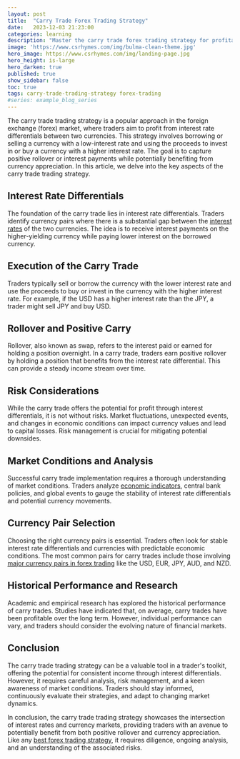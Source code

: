 ```yaml
---
layout: post
title:  "Carry Trade Forex Trading Strategy"
date:   2023-12-03 21:23:00
categories: learning
description: "Master the carry trade forex trading strategy for profitable trading. Learn execution, risks, and historical performance. Your key to success."
image: 'https://www.csrhymes.com/img/bulma-clean-theme.jpg'
hero_image: https://www.csrhymes.com/img/landing-page.jpg
hero_height: is-large
hero_darken: true
published: true
show_sidebar: false
toc: true
tags: carry-trade-trading-strategy forex-trading
#series: example_blog_series
---
```


<p>The carry trade trading strategy is a popular approach in the foreign exchange (forex) market, where traders aim to profit from interest rate differentials between two currencies. This strategy involves borrowing or selling a currency with a low-interest rate and using the proceeds to invest in or buy a currency with a higher interest rate. The goal is to capture positive rollover or interest payments while potentially benefiting from currency appreciation. In this article, we delve into the key aspects of the carry trade trading strategy.</p>

## Interest Rate Differentials
<p>The foundation of the carry trade lies in interest rate differentials. Traders identify currency pairs where there is a substantial gap between the <a href="https://www.daytrading.ltd/learning/interest-rates">interest rates</a> of the two currencies. The idea is to receive interest payments on the higher-yielding currency while paying lower interest on the borrowed currency.</p>

## Execution of the Carry Trade
<p>Traders typically sell or borrow the currency with the lower interest rate and use the proceeds to buy or invest in the currency with the higher interest rate. For example, if the USD has a higher interest rate than the JPY, a trader might sell JPY and buy USD.</p>

## Rollover and Positive Carry
<p>Rollover, also known as swap, refers to the interest paid or earned for holding a position overnight. In a carry trade, traders earn positive rollover by holding a position that benefits from the interest rate differential. This can provide a steady income stream over time.</p>

## Risk Considerations
<p>While the carry trade offers the potential for profit through interest differentials, it is not without risks. Market fluctuations, unexpected events, and changes in economic conditions can impact currency values and lead to capital losses. Risk management is crucial for mitigating potential downsides.</p>

## Market Conditions and Analysis
<p>Successful carry trade implementation requires a thorough understanding of market conditions. Traders analyze <a href="https://www.daytrading.ltd/learning/economic-indicators-in-forex-trading">economic indicators</a>, central bank policies, and global events to gauge the stability of interest rate differentials and potential currency movements.</p>
  
## Currency Pair Selection
<p>Choosing the right currency pairs is essential. Traders often look for stable interest rate differentials and currencies with predictable economic conditions. The most common pairs for carry trades include those involving <a href="https://www.daytrading.ltd/learning/major-currency-pairs-in-forex-trading">major currency pairs in forex trading</a> like the USD, EUR, JPY, AUD, and NZD.</p>

## Historical Performance and Research
<p>Academic and empirical research has explored the historical performance of carry trades. Studies have indicated that, on average, carry trades have been profitable over the long term. However, individual performance can vary, and traders should consider the evolving nature of financial markets.</p>

## Conclusion
<p>The carry trade trading strategy can be a valuable tool in a trader's toolkit, offering the potential for consistent income through interest differentials. However, it requires careful analysis, risk management, and a keen awareness of market conditions. Traders should stay informed, continuously evaluate their strategies, and adapt to changing market dynamics.</p>

<p>In conclusion, the carry trade trading strategy showcases the intersection of interest rates and currency markets, providing traders with an avenue to potentially benefit from both positive rollover and currency appreciation. Like any <a href="https://www.daytrading.ltd/learning/best-forex-trading-strategy">best forex trading strategy</a>, it requires diligence, ongoing analysis, and an understanding of the associated risks.</p>

<script type="application/ld+json">
{
  "@context": "https://schema.org",
  "@type": "FAQPage",
  "mainEntity": [
    {
      "@type": "Question",
      "name": "What is the carry trade trading strategy?",
      "acceptedAnswer": {
        "@type": "Answer",
        "text": "The carry trade trading strategy involves profiting from interest rate differentials between two currencies. Traders borrow or sell a low-interest-rate currency and invest in a higher-yielding one, aiming to capture positive rollover or interest payments."
      }
    },
    {
      "@type": "Question",
      "name": "How is the carry trade executed?",
      "acceptedAnswer": {
        "@type": "Answer",
        "text": "Traders typically sell or borrow the currency with the lower interest rate and use the proceeds to buy or invest in the currency with the higher interest rate."
      }
    },
    {
      "@type": "Question",
      "name": "What is rollover in the carry trade?",
      "acceptedAnswer": {
        "@type": "Answer",
        "text": "Rollover, or swap, refers to the interest paid or earned for holding a position overnight. In the carry trade, traders earn positive rollover by holding positions benefiting from interest rate differentials."
      }
    },
    {
      "@type": "Question",
      "name": "What are the risks associated with the carry trade?",
      "acceptedAnswer": {
        "@type": "Answer",
        "text": "While the carry trade offers profit potential, it involves risks such as market fluctuations, unexpected events, and changes in economic conditions. Effective risk management is crucial."
      }
    },
    {
      "@type": "Question",
      "name": "How do traders analyze market conditions for the carry trade?",
      "acceptedAnswer": {
        "@type": "Answer",
        "text": "Traders analyze economic indicators, central bank policies, and global events to gauge stability in interest rate differentials and potential currency movements."
      }
    },
    {
      "@type": "Question",
      "name": "Which currency pairs are commonly used in carry trades?",
      "acceptedAnswer": {
        "@type": "Answer",
        "text": "Common pairs for carry trades involve major currencies like USD, EUR, JPY, AUD, and NZD. Traders often choose pairs with stable interest rate differentials and predictable economic conditions."
      }
    },
    {
      "@type": "Question",
      "name": "What does historical research say about the carry trade?",
      "acceptedAnswer": {
        "@type": "Answer",
        "text": "Historical research suggests that, on average, carry trades have been profitable over the long term. However, individual performance can vary, and traders should consider the evolving nature of financial markets."
      }
    },
    {
      "@type": "Question",
      "name": "How can traders adapt and succeed with the carry trade trading strategy?",
      "acceptedAnswer": {
        "@type": "Answer",
        "text": "Traders should stay informed, conduct ongoing analysis, and adapt to changing market dynamics. Diligence, risk management, and an understanding of associated risks are essential for success."
      }
    }
  ]
}
</script>